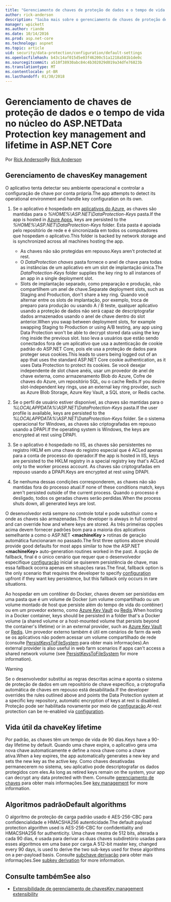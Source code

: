 ```yaml
---
title: "Gerenciamento de chaves de proteção de dados e o tempo de vida no núcleo do ASP.NET"
author: rick-anderson
description: "Saiba mais sobre o gerenciamento de chaves de proteção de dados e o tempo de vida no núcleo do ASP.NET."
manager: wpickett
ms.author: riande
ms.date: 10/14/2016
ms.prod: asp.net-core
ms.technology: aspnet
ms.topic: article
uid: security/data-protection/configuration/default-settings
ms.openlocfilehash: b43c14af015d5e03f46200c51a1218a581b1de0c
ms.sourcegitcommit: a510f38930abc84c4b302029d019a34dfe76823b
ms.translationtype: MT
ms.contentlocale: pt-BR
ms.lasthandoff: 01/30/2018
---
```

# <a name="data-protection-key-management-and-lifetime-in-aspnet-core"></a><span data-ttu-id="c94b9-103">Gerenciamento de chaves de proteção de dados e o tempo de vida no núcleo do ASP.NET</span><span class="sxs-lookup"><span data-stu-id="c94b9-103">Data Protection key management and lifetime in ASP.NET Core</span></span>

<span data-ttu-id="c94b9-104">Por [Rick Anderson](https://twitter.com/RickAndMSFT)</span><span class="sxs-lookup"><span data-stu-id="c94b9-104">By [Rick Anderson](https://twitter.com/RickAndMSFT)</span></span>

## <a name="key-management"></a><span data-ttu-id="c94b9-105">Gerenciamento de chaves</span><span class="sxs-lookup"><span data-stu-id="c94b9-105">Key management</span></span>

<span data-ttu-id="c94b9-106">O aplicativo tenta detectar seu ambiente operacional e controlar a configuração de chave por conta própria.</span><span class="sxs-lookup"><span data-stu-id="c94b9-106">The app attempts to detect its operational environment and handle key configuration on its own.</span></span>

1. <span data-ttu-id="c94b9-107">Se o aplicativo é hospedado em [aplicativos do Azure](https://azure.microsoft.com/services/app-service/), as chaves são mantidas para o *%HOME%\ASP.NET\DataProtection-Keys* pasta.</span><span class="sxs-lookup"><span data-stu-id="c94b9-107">If the app is hosted in [Azure Apps](https://azure.microsoft.com/services/app-service/), keys are persisted to the *%HOME%\ASP.NET\DataProtection-Keys* folder.</span></span> <span data-ttu-id="c94b9-108">Esta pasta é apoiada pelo repositório de rede e é sincronizada em todos os computadores que hospedam o aplicativo.</span><span class="sxs-lookup"><span data-stu-id="c94b9-108">This folder is backed by network storage and is synchronized across all machines hosting the app.</span></span>
   * <span data-ttu-id="c94b9-109">As chaves não são protegidas em repouso.</span><span class="sxs-lookup"><span data-stu-id="c94b9-109">Keys aren't protected at rest.</span></span>
   * <span data-ttu-id="c94b9-110">O *DataProtection chaves* pasta fornece o anel de chave para todas as instâncias de um aplicativo em um slot de implantação única.</span><span class="sxs-lookup"><span data-stu-id="c94b9-110">The *DataProtection-Keys* folder supplies the key ring to all instances of an app in a single deployment slot.</span></span>
   * <span data-ttu-id="c94b9-111">Slots de implantação separado, como preparação e produção, não compartilhem um anel de chave.</span><span class="sxs-lookup"><span data-stu-id="c94b9-111">Separate deployment slots, such as Staging and Production, don't share a key ring.</span></span> <span data-ttu-id="c94b9-112">Quando você alternar entre os slots de implantação, por exemplo, troca de preparo para produção ou usando A / B teste, qualquer aplicativo usando a proteção de dados não será capaz de descriptografar dados armazenados usando o anel de chave dentro do slot anterior.</span><span class="sxs-lookup"><span data-stu-id="c94b9-112">When you swap between deployment slots, for example swapping Staging to Production or using A/B testing, any app using Data Protection won't be able to decrypt stored data using the key ring inside the previous slot.</span></span> <span data-ttu-id="c94b9-113">Isso leva a usuários que estão sendo conectados fora de um aplicativo que usa a autenticação de cookie padrão do ASP.NET Core, pois ele usa a proteção de dados para proteger seus cookies.</span><span class="sxs-lookup"><span data-stu-id="c94b9-113">This leads to users being logged out of an app that uses the standard ASP.NET Core cookie authentication, as it uses Data Protection to protect its cookies.</span></span> <span data-ttu-id="c94b9-114">Se você desejar independente de slot chave anéis, usar um provedor de anel de chave externa, como armazenamento Blob do Azure, Cofre de chaves do Azure, um repositório SQL, ou o cache Redis.</span><span class="sxs-lookup"><span data-stu-id="c94b9-114">If you desire slot-independent key rings, use an external key ring provider, such as Azure Blob Storage, Azure Key Vault, a SQL store, or Redis cache.</span></span>

1. <span data-ttu-id="c94b9-115">Se o perfil de usuário estiver disponível, as chaves são mantidas para o *%LOCALAPPDATA%\ASP.NET\DataProtection-Keys* pasta.</span><span class="sxs-lookup"><span data-stu-id="c94b9-115">If the user profile is available, keys are persisted to the *%LOCALAPPDATA%\ASP.NET\DataProtection-Keys* folder.</span></span> <span data-ttu-id="c94b9-116">Se o sistema operacional for Windows, as chaves são criptografadas em repouso usando a DPAPI.</span><span class="sxs-lookup"><span data-stu-id="c94b9-116">If the operating system is Windows, the keys are encrypted at rest using DPAPI.</span></span>

1. <span data-ttu-id="c94b9-117">Se o aplicativo é hospedado no IIS, as chaves são persistentes no registro HKLM em uma chave do registro especial que é ACLed apenas para a conta de processo do operador.</span><span class="sxs-lookup"><span data-stu-id="c94b9-117">If the app is hosted in IIS, keys are persisted to the HKLM registry in a special registry key that's ACLed only to the worker process account.</span></span> <span data-ttu-id="c94b9-118">As chaves são criptografadas em repouso usando a DPAPI.</span><span class="sxs-lookup"><span data-stu-id="c94b9-118">Keys are encrypted at rest using DPAPI.</span></span>

1. <span data-ttu-id="c94b9-119">Se nenhuma dessas condições corresponderem, as chaves não são mantidas fora do processo atual.</span><span class="sxs-lookup"><span data-stu-id="c94b9-119">If none of these conditions match, keys aren't persisted outside of the current process.</span></span> <span data-ttu-id="c94b9-120">Quando o processo é desligado, todos os geradas chaves serão perdidas.</span><span class="sxs-lookup"><span data-stu-id="c94b9-120">When the process shuts down, all generated keys are lost.</span></span>

<span data-ttu-id="c94b9-121">O desenvolvedor está sempre no controle total e pode substituir como e onde as chaves são armazenadas.</span><span class="sxs-lookup"><span data-stu-id="c94b9-121">The developer is always in full control and can override how and where keys are stored.</span></span> <span data-ttu-id="c94b9-122">As três primeiras opções acima devem fornecer padrões bom para a maioria dos aplicativos semelhante a como o ASP.NET  **\<machineKey >** rotinas de geração automática funcionaram no passado.</span><span class="sxs-lookup"><span data-stu-id="c94b9-122">The first three options above should provide good defaults for most apps similar to how the ASP.NET **\<machineKey>** auto-generation routines worked in the past.</span></span> <span data-ttu-id="c94b9-123">A opção de fallback, final é o único cenário que requer que o desenvolvedor especifique [configuração](xref:security/data-protection/configuration/overview) inicial se quiserem persistência de chave, mas essa fallback ocorra apenas em situações raras.</span><span class="sxs-lookup"><span data-stu-id="c94b9-123">The final, fallback option is the only scenario that requires the developer to specify [configuration](xref:security/data-protection/configuration/overview) upfront if they want key persistence, but this fallback only occurs in rare situations.</span></span>

<span data-ttu-id="c94b9-124">Ao hospedar em um contêiner do Docker, chaves devem ser persistidas em uma pasta que é um volume de Docker (um volume compartilhado ou um volume montado de host que persiste além do tempo de vida do contêiner) ou em um provedor externo, como [Azure Key Vault](https://azure.microsoft.com/services/key-vault/) ou [Redis](https://redis.io/).</span><span class="sxs-lookup"><span data-stu-id="c94b9-124">When hosting in a Docker container, keys should be persisted in a folder that's a Docker volume (a shared volume or a host-mounted volume that persists beyond the container's lifetime) or in an external provider, such as [Azure Key Vault](https://azure.microsoft.com/services/key-vault/) or [Redis](https://redis.io/).</span></span> <span data-ttu-id="c94b9-125">Um provedor externo também é útil em cenários de farm da web se os aplicativos não podem acessar um volume compartilhado de rede (consulte [PersistKeysToFileSystem](xref:security/data-protection/configuration/overview#persistkeystofilesystem) para obter mais informações).</span><span class="sxs-lookup"><span data-stu-id="c94b9-125">An external provider is also useful in web farm scenarios if apps can't access a shared network volume (see [PersistKeysToFileSystem](xref:security/data-protection/configuration/overview#persistkeystofilesystem) for more information).</span></span>

> [!WARNING]
> <span data-ttu-id="c94b9-126">Se o desenvolvedor substitui as regras descritas acima e aponta o sistema de proteção de dados em um repositório de chave específico, a criptografia automática de chaves em repouso está desabilitada.</span><span class="sxs-lookup"><span data-stu-id="c94b9-126">If the developer overrides the rules outlined above and points the Data Protection system at a specific key repository, automatic encryption of keys at rest is disabled.</span></span> <span data-ttu-id="c94b9-127">Proteção pode ser habilitada novamente por meio de [configuração](xref:security/data-protection/configuration/overview).</span><span class="sxs-lookup"><span data-stu-id="c94b9-127">At-rest protection can be re-enabled via [configuration](xref:security/data-protection/configuration/overview).</span></span>

## <a name="key-lifetime"></a><span data-ttu-id="c94b9-128">Vida útil da chave</span><span class="sxs-lookup"><span data-stu-id="c94b9-128">Key lifetime</span></span>

<span data-ttu-id="c94b9-129">Por padrão, as chaves têm um tempo de vida de 90 dias.</span><span class="sxs-lookup"><span data-stu-id="c94b9-129">Keys have a 90-day lifetime by default.</span></span> <span data-ttu-id="c94b9-130">Quando uma chave expira, o aplicativo gera uma nova chave automaticamente e define a nova chave como a chave ativa.</span><span class="sxs-lookup"><span data-stu-id="c94b9-130">When a key expires, the app automatically generates a new key and sets the new key as the active key.</span></span> <span data-ttu-id="c94b9-131">Como chaves desativadas permanecerem no sistema, seu aplicativo pode descriptografar os dados protegidos com eles.</span><span class="sxs-lookup"><span data-stu-id="c94b9-131">As long as retired keys remain on the system, your app can decrypt any data protected with them.</span></span> <span data-ttu-id="c94b9-132">Consulte [gerenciamento de chaves](xref:security/data-protection/implementation/key-management#key-expiration-and-rolling) para obter mais informações.</span><span class="sxs-lookup"><span data-stu-id="c94b9-132">See [key management](xref:security/data-protection/implementation/key-management#key-expiration-and-rolling) for more information.</span></span>

## <a name="default-algorithms"></a><span data-ttu-id="c94b9-133">Algoritmos padrão</span><span class="sxs-lookup"><span data-stu-id="c94b9-133">Default algorithms</span></span>

<span data-ttu-id="c94b9-134">O algoritmo de proteção de carga padrão usado é AES-256-CBC para confidencialidade e HMACSHA256 autenticidade.</span><span class="sxs-lookup"><span data-stu-id="c94b9-134">The default payload protection algorithm used is AES-256-CBC for confidentiality and HMACSHA256 for authenticity.</span></span> <span data-ttu-id="c94b9-135">Uma chave mestra de 512 bits, alterada a cada 90 dias, é usada para derivar as duas chaves subdiretório usadas para esses algoritmos em uma base por carga.</span><span class="sxs-lookup"><span data-stu-id="c94b9-135">A 512-bit master key, changed every 90 days, is used to derive the two sub-keys used for these algorithms on a per-payload basis.</span></span> <span data-ttu-id="c94b9-136">Consulte [subchave derivação](xref:security/data-protection/implementation/subkeyderivation#additional-authenticated-data-and-subkey-derivation) para obter mais informações.</span><span class="sxs-lookup"><span data-stu-id="c94b9-136">See [subkey derivation](xref:security/data-protection/implementation/subkeyderivation#additional-authenticated-data-and-subkey-derivation) for more information.</span></span>

## <a name="see-also"></a><span data-ttu-id="c94b9-137">Consulte também</span><span class="sxs-lookup"><span data-stu-id="c94b9-137">See also</span></span>

* [<span data-ttu-id="c94b9-138">Extensibilidade de gerenciamento de chaves</span><span class="sxs-lookup"><span data-stu-id="c94b9-138">Key management extensibility</span></span>](xref:security/data-protection/extensibility/key-management)

